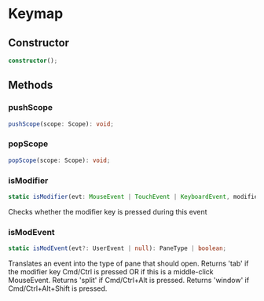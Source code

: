 # Keymap

## Constructor

```ts
constructor();
```

## Methods

### pushScope

```ts
pushScope(scope: Scope): void;
```

### popScope

```ts
popScope(scope: Scope): void;
```

### isModifier

```ts
static isModifier(evt: MouseEvent | TouchEvent | KeyboardEvent, modifier: Modifier): boolean;
```

Checks whether the modifier key is pressed during this event

### isModEvent

```ts
static isModEvent(evt?: UserEvent | null): PaneType | boolean;
```

Translates an event into the type of pane that should open.
Returns 'tab' if the modifier key Cmd/Ctrl is pressed OR if this is a middle-click MouseEvent.
Returns 'split' if Cmd/Ctrl+Alt is pressed.
Returns 'window' if Cmd/Ctrl+Alt+Shift is pressed.
